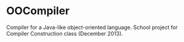 OOCompiler
==========

Compiler for a Java-like object-oriented language. School project for Compiler Construction class (December 2013).
